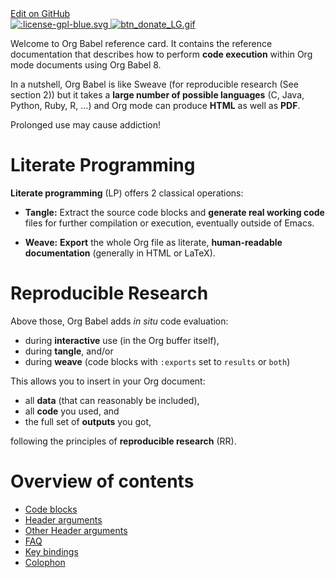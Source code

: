 <div class="right">
  <a href="https://github.com/fniessen/refcard-org-babel/blob/master/README.org" class="fa fa-github"> Edit on GitHub</a>
</div>

<a href="http://opensource.org/licenses/GPL-3.0">
  <img src="http://img.shields.io/:license-gpl-blue.svg" alt=":license-gpl-blue.svg" />
</a>

<a href="https://www.paypal.com/cgi-bin/webscr?cmd=_donations&business=VCVAS6KPDQ4JC&lc=BE&item_number=refcard%2dorg%2dbabel&currency_code=EUR&bn=PP%2dDonationsBF%3abtn_donate_LG%2egif%3aNonHosted">
  <img src="https://www.paypalobjects.com/en_US/i/btn/btn_donate_LG.gif" alt="btn_donate_LG.gif" />
</a>

Welcome to Org Babel reference card.  It contains the reference documentation
that describes how to perform **code execution** within Org mode documents using Org
Babel 8.

In a nutshell, Org Babel is like Sweave (for reproducible research (See section 2)) but it takes
a **large number of possible languages** (C, Java, Python, Ruby, R, &#x2026;) and Org
mode can produce **HTML** as well as **PDF**.

<div class="warning">
Prolonged use may cause addiction!

</div>

# Literate Programming

**Literate programming** (LP) offers 2 classical operations:

-   **Tangle:** Extract the source code blocks and **generate real working code** files for
    further compilation or execution, eventually outside of Emacs.

-   **Weave:** **Export** the whole Org file as literate, **human-readable documentation**
         (generally in HTML or LaTeX).

# Reproducible Research

Above those, Org Babel adds *in situ* code evaluation:

-   during **interactive** use (in the Org buffer itself),
-   during **tangle**, and/or
-   during **weave** (code blocks with `:exports` set to `results` or `both`)

This allows you to insert in your Org document:

-   all **data** (that can reasonably be included),
-   all **code** you used, and
-   the full set of **outputs** you got,

following the principles of **reproducible research** (RR).

# Overview of contents

-   [Code blocks](eval.md)
-   [Header arguments](header-args.md)
-   [Other Header arguments](extra-header-args.md)
-   [FAQ](faq.md)
-   [Key bindings](key-bindings.md)
-   [Colophon](colophon.md)
